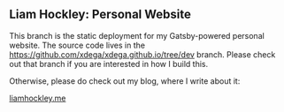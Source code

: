 ## Liam Hockley: Personal Website

This branch is the static deployment for my Gatsby-powered personal website.
The source code lives in the https://github.com/xdega/xdega.github.io/tree/dev branch. Please check out that branch if you are interested in how I build this. 

Otherwise, please do check out my blog, where I write about it:

[liamhockley.me](https://www.liamhockley.me)